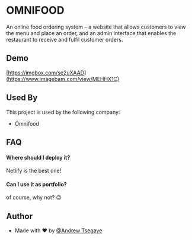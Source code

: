 
# OMNIFOOD

An online food ordering system – a website that allows customers to view the menu and place an order,
and an admin interface that enables the restaurant to receive and fulfil customer orders.
## Demo

[https://imgbox.com/se2uXAAD](https://www.imagebam.com/view/MEHHX1C)

## Used By

This project is used by the following company:

- Omnifood

## FAQ

#### Where should I deploy it?

Netlify is the best one!

#### Can I use it as portfolio?

of course, why not? 😉


## Author

-  Made with ❤ by [@Andrew Tsegaye](https://www.github.com/Andrew-Tsegaye)

